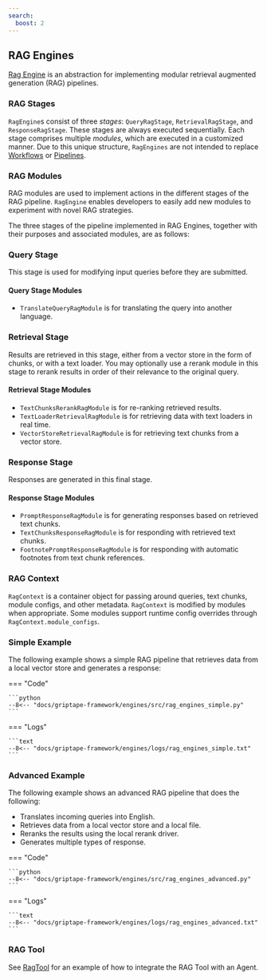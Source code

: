 ```yaml
---
search:
  boost: 2
---
```


## RAG Engines

[Rag Engine](../../reference/griptape/engines/rag/index.md) is an abstraction for implementing modular retrieval augmented generation (RAG) pipelines.

### RAG Stages

`RagEngine`s consist of three _stages_: `QueryRagStage`, `RetrievalRagStage`, and `ResponseRagStage`. These stages are always executed sequentially. Each stage comprises multiple _modules_, which are executed in a customized manner. Due to this unique structure, `RagEngines` are not intended to replace [Workflows](../structures/workflows.md) or [Pipelines](../structures/pipelines.md).

### RAG Modules

RAG modules are used to implement actions in the different stages of the RAG pipeline. `RagEngine` enables developers to easily add new modules to experiment with novel RAG strategies.

The three stages of the pipeline implemented in RAG Engines, together with their purposes and associated modules, are as follows:

### Query Stage

This stage is used for modifying input queries before they are submitted.

#### Query Stage Modules

- `TranslateQueryRagModule` is for translating the query into another language.

### Retrieval Stage

Results are retrieved in this stage, either from a vector store in the form of chunks, or with a text loader. You may optionally use a rerank module in this stage to rerank results in order of their relevance to the original query.

#### Retrieval Stage Modules

- `TextChunksRerankRagModule` is for re-ranking retrieved results.
- `TextLoaderRetrievalRagModule` is for retrieving data with text loaders in real time.
- `VectorStoreRetrievalRagModule` is for retrieving text chunks from a vector store.

### Response Stage

Responses are generated in this final stage.

#### Response Stage Modules

- `PromptResponseRagModule` is for generating responses based on retrieved text chunks.
- `TextChunksResponseRagModule` is for responding with retrieved text chunks.
- `FootnotePromptResponseRagModule` is for responding with automatic footnotes from text chunk references.

### RAG Context

`RagContext` is a container object for passing around queries, text chunks, module configs, and other metadata. `RagContext` is modified by modules when appropriate. Some modules support runtime config overrides through `RagContext.module_configs`.

### Simple Example

The following example shows a simple RAG pipeline that retrieves data from a local vector store and generates a response:

=== "Code"

    ```python
    --8<-- "docs/griptape-framework/engines/src/rag_engines_simple.py"
    ```

=== "Logs"

    ```text
    --8<-- "docs/griptape-framework/engines/logs/rag_engines_simple.txt"
    ```


### Advanced Example

The following example shows an advanced RAG pipeline that does the following:

- Translates incoming queries into English.
- Retrieves data from a local vector store and a local file.
- Reranks the results using the local rerank driver.
- Generates multiple types of response.

=== "Code"

    ```python
    --8<-- "docs/griptape-framework/engines/src/rag_engines_advanced.py"
    ```

=== "Logs"

    ```text
    --8<-- "docs/griptape-framework/engines/logs/rag_engines_advanced.txt"
    ```


### RAG Tool

See [RagTool](../tools/official-tools/index.md#rag) for an example of how to integrate the RAG Tool with an Agent.
